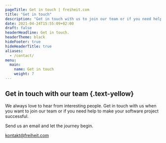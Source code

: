```yaml
---
pageTitle: Get in touch | freiheit.com
title: "Get in touch"
description: "Get in touch with us to join our team or if you need help solving your mission impossible large-scale software projects."
date: 2021-04-24T15:55:09+02:00
draft: false
headerHeadline: Get in touch.
headerTheme: black
hideFooter: true
hideHeaderTitle: true
aliases:
  - /contact/
menu:
  main:
    name: Get in touch
    weight: 7
---
```

## Get in touch with our team {.text-yellow}

We always love to hear from interesting people. Get in touch with us when you want to join our team or if you need help to make your software project successful.

Send us an email and let the journey begin.

[kontakt@freiheit.com](mailto:kontakt@freiheit.com)
